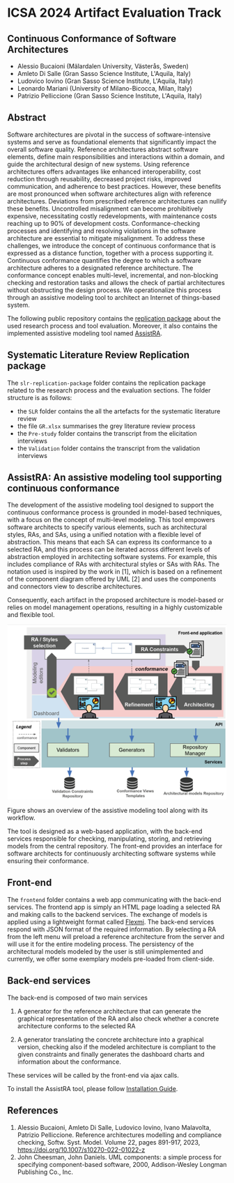 # ICSA 2024 Artifact Evaluation Track
## Continuous Conformance of Software Architectures
- Alessio Bucaioni (Mälardalen University, Västerås, Sweden)
- Amleto Di Salle (Gran Sasso Science Institute, L'Aquila, Italy)
- Ludovico Iovino (Gran Sasso Science Institute, L'Aquila, Italy)
- Leonardo Mariani (University of Milano-Bicocca, Milan, Italy)
- Patrizio Pelliccione (Gran Sasso Science Institute, L'Aquila, Italy)

## Abstract
Software architectures are pivotal in the success of software-intensive systems and serve as foundational elements that significantly impact the overall software quality. Reference architectures abstract software elements, define main responsibilities and interactions within a domain, and guide the architectural design of new systems. Using reference architectures offers advantages like enhanced interoperability, cost reduction through reusability, decreased project risks, improved communication, and adherence to best practices. However, these benefits are most pronounced when software architectures align with reference architectures. Deviations from prescribed reference architectures can nullify these benefits. Uncontrolled misalignment can become prohibitively expensive, necessitating costly redevelopments, with maintenance costs reaching up to 90% of development costs. Conformance-checking processes and identifying and resolving violations in the software architecture are essential to mitigate misalignment. To address these challenges, we introduce the concept of continuous conformance that is expressed as a distance function, together with a process supporting it. Continuous conformance quantifies the degree to which a software architecture adheres to a designated reference architecture. The conformance concept enables multi-level, incremental, and non-blocking checking and restoration tasks and allows the check of partial architectures without obstructing the design process. We operationalize this process through an assistive modeling tool to architect an Internet of things-based system.

The following public repository contains the [replication package](#systematic-literature-review-replication-package) about the used research process and tool evaluation. Moreover, it also contains the implemented assistive modeling tool named [AssistRA](#assistra-an-assistive-modeling-tool-supporting-continuous-conformance).

## Systematic Literature Review Replication package
The `slr-replication-package` folder contains the replication package related to the research process and the evaluation sections.
The folder structure is as follows:
- the `SLR` folder contains the all the artefacts for the systematic literature review
- the file `GR.xlsx` summarises the grey literature review process
- the `Pre-study` folder contains the transcript from the elicitation interviews
- the `Validation` folder contains the transcript from the validation interviews


## AssistRA: An assistive modeling tool supporting continuous conformance
The development of the assistive modeling tool designed to support the continuous conformance process is grounded in model-based techniques, with a focus on the concept of multi-level modeling. 
This tool empowers software architects to specify various elements, such as architectural styles, RAs, and SAs, using a unified notation with a flexible level of abstraction. 
This means that each SA can express its conformance to a selected RA, and this process can be iterated across different levels of abstraction employed in architecting software systems. For example, this includes compliance of RAs with architectural styles or SAs with RAs. 
The notation used is inspired by the work in [1], which is based on a refinement of the component diagram offered by UML [2] and uses the components and connectors view to describe architectures. 

Consequently, each artifact in the proposed architecture is model-based or relies on model management operations, resulting in a highly customizable and flexible tool.

![Overview of the assistive modeling tool](/arch-approach.png) 

Figure shows an overview of the assistive modeling tool along with its workflow.

The tool is designed as a web-based application, with the back-end services responsible for checking, manipulating, storing, and retrieving models from the central repository. The front-end provides an interface for software architects for continuously architecting software systems while ensuring their conformance.

## Front-end
The `frontend` folder contains a web app communicating with the back-end services. The frontend app is simply an HTML page loading a selected RA and making calls to the backend services. The exchange of models is applied using a lightweight format called [Flexmi](https://eclipse.dev/epsilon/doc/flexmi/). The back-end services respond with JSON format of the required information. By selecting a RA from the left menu will preload a reference architecture from the server and will use it for the entire modeling process. The persistency of the architectural models modeled by the user is still unimplemented and currently, we offer some exemplary models pre-loaded from client-side. 

## Back-end services
The back-end is composed of two main services

1. A generator for the reference architecture that can generate the graphical representation of the RA and also check whether a concrete architecture conforms to the selected RA

2. A generator translating the concrete architecture into a graphical version, checking also if the modeled architecture is compliant to the given constraints and finally generates the dashboard charts and information about the conformance.

These services will be called by the front-end via ajax calls.

To install the AssistRA tool, please follow [Installation Guide](/Install.md).


## References
1. Alessio Bucaioni, Amleto Di Salle, Ludovico Iovino, Ivano Malavolta, Patrizio Pelliccione. Reference architectures modelling and compliance checking, Softw. Syst. Model. Volume 22, pages 891-917, 2023, https://doi.org/10.1007/s10270-022-01022-z
2. John Cheesman, John Daniels. UML components: a simple process for specifying component-based software, 2000, Addison-Wesley Longman Publishing Co., Inc.